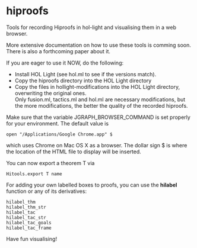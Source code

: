 hiproofs
========

Tools for recording Hiproofs in hol-light and visualising them in a web browser.

More extensive documentation on how to use these tools is comming soon.
There is also a forthcoming paper about it. 

If you are eager to use it NOW, do the following:

* Install HOL Light (see hol.ml to see if the versions match).
* Copy the hiproofs directory into the HOL Light directory
* Copy the files in hollight-modifications into the HOL Light directory, overwriting the original ones.    
  Only fusion.ml, tactics.ml and hol.ml are necessary modifications, but the more modifications, the better the quality of the recorded hiproofs.      
  
Make sure that the variable JGRAPH_BROWSER_COMMAND is set properly for your environment. The default value is

    open "/Applications/Google Chrome.app" $
    
which uses Chrome on Mac OS X as a browser. The dollar sign $ is where the location of the HTML file to display will be inserted.


You can now export a theorem T via

    Hitools.export T name
    
For adding your own labelled boxes to proofs, you can use the **hilabel** function or any of its derivatives:

    hilabel_thm
    hilabel_thm_str
    hilabel_tac
    hilabel_tac_str
    hilabel_tac_goals
    hilabel_tac_frame

Have fun visualising!
